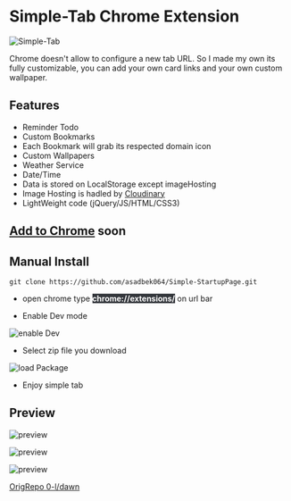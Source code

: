 # Simple-Tab Chrome Extension 

![Simple-Tab](http://res.cloudinary.com/dhl6hc7bs/image/upload/v1609206232/simple_startup/ut0pokoahmwegethwz9r.png)

Chrome doesn't allow to configure a new tab URL. So I made my own its fully customizable, you can add your own card links and your own custom wallpaper.

## Features
* Reminder Todo
* Custom Bookmarks
* Each Bookmark will grab its respected domain icon
* Custom Wallpapers
* Weather Service
* Date/Time 
* Data is stored on LocalStorage except imageHosting 
* Image Hosting is hadled by [Cloudinary]("https://cloudinary.com/")
* LightWeight code (jQuery/JS/HTML/CSS3)

## [Add to Chrome]() soon
## Manual Install
```  
git clone https://github.com/asadbek064/Simple-StartupPage.git 
```
- open chrome type <span style=" font-weight: bold;color:white; background-color:  #34373C" >chrome://extensions/</span> on url bar

- Enable Dev mode  

![enable Dev](http://res.cloudinary.com/dhl6hc7bs/image/upload/v1609205931/simple_startup/dtsevnvjp9y1oj4rzs0m.png)

- Select zip file you download

![load Package](https://res.cloudinary.com/dhl6hc7bs/image/upload/v1609206073/simple_startup/cyd37f0ebwcp5me9bphu.png)

- Enjoy simple tab
## Preview 
![preview](https://res.cloudinary.com/dhl6hc7bs/image/upload/v1609207719/simple_startup/chrome-extension___fibilkjmgcbcfpheklmpoldhfdbmlbpp_simple_tab.html_oumd7t.png)

![preview](http://res.cloudinary.com/dhl6hc7bs/image/upload/v1609268959/simple_startup/sa0xqwe2susthrzdmhns.png)

![preview](https://res.cloudinary.com/dhl6hc7bs/image/upload/v1609207719/simple_startup/chrome-extension___fibilkjmgcbcfpheklmpoldhfdbmlbpp_simple_tab.html_2_rjtzh2.png)


[OrigRepo 0-l/dawn](https://github.com/0-l/dawn)
